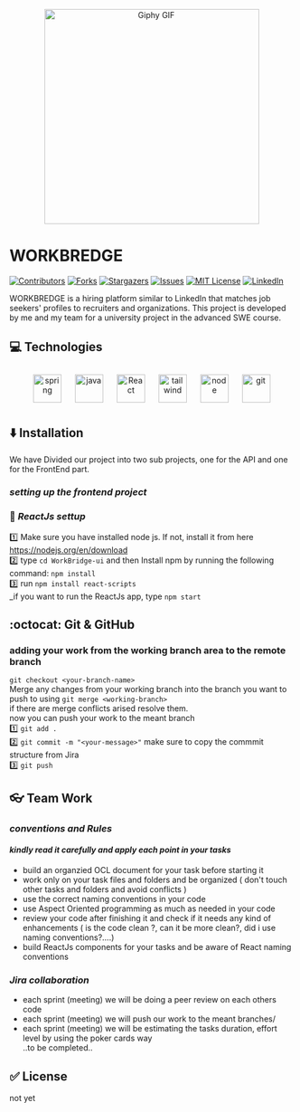 <p align="center">
  <img src="https://media.giphy.com/media/h2NRnIIEw6tv9emZSc/giphy.gif" width="380" height="380" alt="Giphy GIF">
</p>

# WORKBREDGE

[![Contributors][contributors-shield]][contributors-url]
[![Forks][forks-shield]][forks-url]
[![Stargazers][stars-shield]][stars-url]
[![Issues][issues-shield]][issues-url]
[![MIT License][license-shield]][license-url]
[![LinkedIn][linkedin-shield]][linkedin-url]

[contributors-shield]: https://img.shields.io/github/contributors/othneildrew/Best-README-Template.svg?style=for-the-badge
[contributors-url]: https://github.com/Nancy4Hany/WorkBridge/graphs/contributors
[forks-shield]: https://img.shields.io/github/forks/othneildrew/Best-README-Template.svg?style=for-the-badge
[forks-url]: https://github.com/Nancy4Hany/WorkBridge/network/members
[stars-shield]: https://img.shields.io/github/stars/othneildrew/Best-README-Template.svg?style=for-the-badge
[stars-url]: https://github.com/Nancy4Hany/WorkBridge/stargazers
[issues-shield]: https://img.shields.io/github/issues/othneildrew/Best-README-Template.svg?style=for-the-badge
[issues-url]: https://github.com/Nancy4Hany/WorkBridge/issues
[license-shield]: https://img.shields.io/github/license/othneildrew/Best-README-Template.svg?style=for-the-badge
[license-url]: https://github.com/Nancy4Hany/WorkBridge/master/LICENSE.txt
[linkedin-shield]: https://img.shields.io/badge/-LinkedIn-black.svg?style=for-the-badge&logo=linkedin&colorB=555
[linkedin-url]: https://www.linkedin.com/in/nancyhany/


WORKBREDGE is a hiring platform similar to LinkedIn that matches job seekers' profiles to recruiters and organizations. This project is developed by me and my team for a university project in the advanced SWE course. 

 ## :computer: Technologies
<div align="center"> 

<img style="margin: 10px" src="https://profilinator.rishav.dev/skills-assets/springio-icon.svg" alt="spring" height="50" /> 
<img style="margin: 10px" src="https://profilinator.rishav.dev/skills-assets/javascript-original.svg" alt="java" height="50" /> 
<img style="margin: 10px" src="https://profilinator.rishav.dev/skills-assets/react-original-wordmark.svg" alt="React" height="50" />  
<img style="margin: 10px" src="https://profilinator.rishav.dev/skills-assets/tailwindcss.svg" alt="tailwind" height="50" />  
<img style="margin: 10px" src="https://profilinator.rishav.dev/skills-assets/nodejs-original-wordmark.svg" alt="node" height="50" /> 
<img style="margin: 10px" src="https://profilinator.rishav.dev/skills-assets/git-scm-icon.svg" alt="git" height="50" /> 

</div>  

## :arrow_down: Installation

We have Divided our project into two sub projects, one for the API and one for the FrontEnd part. 
### _setting up the frontend project_ <br>
### :hammer: _ReactJs settup_ 
:one: Make sure you have installed node js. If not, install it from here https://nodejs.org/en/download <br>
:two: type `cd WorkBridge-ui` and then Install npm by running the following command: `npm install` <br>
:three: run `npm install react-scripts` <br>
_if you want to run the ReactJs app, type `npm start` <br>


 ## :octocat: Git & GitHub 
### adding your work from the working branch area to the remote branch 
`git checkout <your-branch-name>` <br> 
Merge any changes from your working branch into the branch you want to push to using `git merge <working-branch>` <br> 
if there are merge conflicts arised resolve them. <br>
now you can push your work to the meant branch <br>
:one: `git add .`<br>
:two: `git commit -m "<your-message>"` make sure to copy the commmit structure from Jira <br>
:three: `git push` <br>


## :eyeglasses: Team Work 

### _conventions and Rules_  
#### _kindly read it carefully and apply each point in your tasks_
- build an organzied OCL document for your task before starting it 
- work only on your task files and folders and be organized ( don't touch other tasks and folders and avoid conflicts ) 
- use the correct naming conventions in your code 
- use Aspect Oriented programming as much as needed in your code 
- review your code after finishing it and check if it needs any kind of enhancements ( is the code clean ?, can it be more clean?, did i use naming conventions?....)
- build ReactJs components for your tasks and be aware of React naming conventions 

### _Jira collaboration_
- each sprint (meeting) we will be doing a peer review on each others code 
- each sprint (meeting) we will push our work to the meant branches/
- each sprint (meeting) we will be estimating the tasks duration, effort level by using the poker cards way <br>
..to be completed..

## :white_check_mark: License

not yet

<!-- This project is licensed under the MIT License - see the LICENSE file for details. -->
